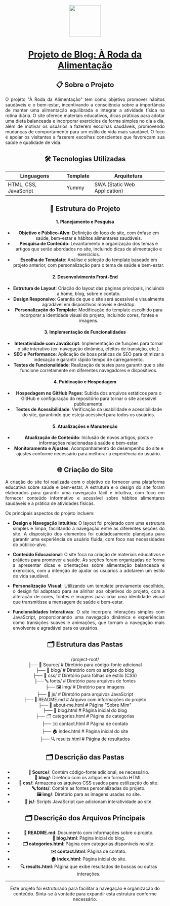 <p align="center">
<img src="https://camo.githubusercontent.com/3b58e34f4607c08fad1787cfed025ca8adae420722d089a630a89bc6e8c8f748/68747470733a2f2f692e696d6775722e636f6d2f75626c454e32682e706e67" height="100" data-canonical-src="https://i.imgur.com/FX5irJG.png" style="max-width: 100%;">
</p>

<div align="center">
<h1 tabindex="-1" class="heading-element" dir="auto">
  <a href="https://github.com/kaiogabs/the-wheel-nutrition-project">Projeto de Blog: À Roda da Alimentação</a>
</h1>

<div align="center">
  <h2>📋 Sobre o Projeto</h2>
</div>

<p align="justify">
O projeto "À Roda da Alimentação" tem como objetivo promover hábitos saudáveis e o bem-estar, incentivando a consciência sobre a importância de manter uma alimentação equilibrada e integrar a atividade física na rotina diária. O site oferece materiais educativos, dicas práticas para adotar uma dieta balanceada e incorporar exercícios de forma simples no dia a dia, além de motivar os usuários a fazerem escolhas saudáveis, promovendo mudanças de comportamento para um estilo de vida mais saudável. O foco é apoiar os visitantes a fazerem escolhas conscientes que favoreçam sua saúde e qualidade de vida.
</p>

<div align="center">
  <h2> 🛠 Tecnologias Utilizadas</h2>

Linguagens                | Template                  | Arquitetura                |
|---------------------------|---------------------------|----------------------------|
| HTML, CSS, JavaScript      | Yummy                     | SWA (Static Web Application) |

</div>

<h2> 📁 Estrutura do Projeto</h2>

#### **1. Planejamento e Pesquisa**
   - **Objetivo e Público-Alvo**: Definição do foco do site, com ênfase em saúde, bem-estar e hábitos alimentares saudáveis.
   - **Pesquisa de Conteúdo**: Levantamento e organização dos temas e artigos que serão abordados no site, incluindo dicas de alimentação e exercícios.
   - **Escolha de Template**: Análise e seleção do template baseado em projeto anterior, com personalização para o tema de saúde e bem-estar.

#### **2. Desenvolvimento Front-End**
   - **Estrutura de Layout**: Criação do layout das páginas principais, incluindo a home, blog, sobre e contato.
   - **Design Responsivo**: Garantia de que o site será acessível e visualmente agradável em dispositivos móveis e desktop.
   - **Personalização do Template**: Modificação do template escolhido para incorporar a identidade visual do projeto, incluindo cores, fontes e imagens.

#### **3. Implementação de Funcionalidades**
   - **Interatividade com JavaScript**: Implementação de funções para tornar o site interativo (ex: navegação dinâmica, efeitos de transição, etc.).
   - **SEO e Performance**: Aplicação de boas práticas de SEO para otimizar a indexação e garantir rápido tempo de carregamento.
   - **Testes de Funcionalidade**: Realização de testes para garantir que o site funcione corretamente em diferentes navegadores e dispositivos.

#### **4. Publicação e Hospedagem**
   - **Hospedagem no GitHub Pages**: Subida dos arquivos estáticos para o GitHub e configuração do repositório para tornar o site acessível publicamente.
   - **Testes de Acessibilidade**: Verificação da usabilidade e acessibilidade do site, garantindo que esteja acessível para todos os usuários.

#### **5. Atualizações e Manutenção**
   - **Atualização de Conteúdo**: Inclusão de novos artigos, posts e informações relacionadas à saúde e bem-estar.
   - **Monitoramento e Ajustes**: Acompanhamento do desempenho do site e ajustes conforme necessário para melhorar a experiência do usuário.

<h2> 🌐 Criação do Site</h2>

<div align="justify">
A criação do site foi realizada com o objetivo de fornecer uma plataforma educativa sobre saúde e bem-estar. A estrutura e o design do site foram elaborados para garantir uma navegação fácil e intuitiva, com foco em fornecer conteúdo informativo e acessível sobre hábitos alimentares saudáveis e a prática de atividades físicas.

Os principais aspectos do projeto incluem:

- **Design e Navegação Intuitiva**: O layout foi projetado com uma estrutura simples e limpa, facilitando a navegação entre as diferentes seções do site. A disposição dos elementos foi cuidadosamente planejada para garantir uma experiência de usuário fluida, com foco nas necessidades do público-alvo.

- **Conteúdo Educacional**: O site foca na criação de materiais educativos e práticos para promover a saúde. As seções foram organizadas de forma a apresentar dicas e orientações sobre alimentação balanceada e exercícios, com a intenção de ajudar os usuários a adotarem um estilo de vida saudável.

- **Personalização Visual**: Utilizando um template previamente escolhido, o design foi adaptado para se alinhar aos objetivos do projeto, com a alteração de cores, fontes e imagens para criar uma identidade visual que transmitisse a mensagem de saúde e bem-estar.

- **Funcionalidades Interativas**: O site incorpora interações simples com JavaScript, proporcionando uma navegação dinâmica e experiências como transições suaves e animações, que tornam a navegação mais envolvente e agradável para os usuários.

</div>

<h2> 🗂 Estrutura das Pastas</h2>

/project-root/  
├── 📂 Source/                # Diretório para código-fonte adicional  
├── 📂 blog/                  # Diretório com os artigos do blog  
├── 🎨 css/                   # Diretório para folhas de estilo (CSS)  
├── 🔤 fonts/                 # Diretório para arquivos de fontes  
├── 🖼️ img/                   # Diretório para imagens  
├── 📜 js/                    # Diretório para arquivos JavaScript  
├── 📄 README.md              # Arquivo com informações do projeto  
├── 🌟 about-me.html          # Página "Sobre Mim"  
├── 📰 blog.html              # Página inicial do blog  
├── 🗂️ categories.html        # Página de categorias  
├── ✉️ contact.html           # Página de contato  
├── 🏠 index.html             # Página inicial do site  
├── 🔍 results.html           # Página de resultados

<h2> 🗂 Descrição das Pastas</h2>

- **📂 Source/**: Contém código-fonte adicional, se necessário.
- **📂 blog/**: Diretório com os artigos em formato HTML.
- **🎨 css/**: Armazena os arquivos CSS usados para estilização do site.
- **🔤 fonts/**: Contém as fontes personalizadas do projeto.
- **🖼️ img/**: Diretório para as imagens usadas no site.
- **📜 js/**: Scripts JavaScript que adicionam interatividade ao site.

<h2> 🗂 Descrição dos Arquivos Principais</h2>

- **📄 README.md**: Documento com informações sobre o projeto.
- **📰 blog.html**: Página inicial do blog.
- **🗂️ categories.html**: Página com categorias disponíveis no site.
- **✉️ contact.html**: Página de contato.
- **🏠 index.html**: Página inicial do site.
- **🔍 results.html**: Página que exibe resultados de buscas ou outras interações.

---  
Este projeto foi estruturado para facilitar a navegação e organização do conteúdo. Sinta-se à vontade para expandir esta estrutura conforme necessário.
